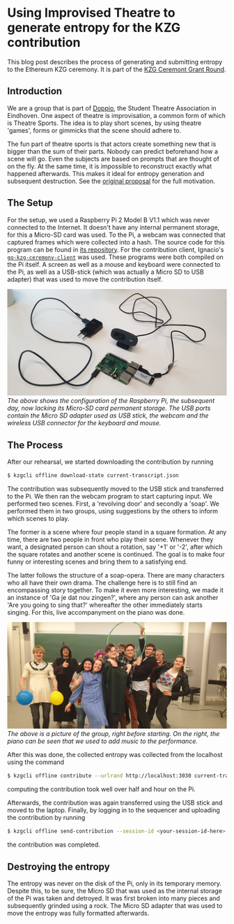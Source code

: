 # Using Improvised Theatre to generate entropy for the KZG contribution

This blog post describes the process of generating and submitting entropy to the Ethereum KZG ceremony. It is part of the [KZG Ceremont Grant Round](https://blog.ethereum.org/2022/12/15/kzg-ceremony-grants-round).

## Introduction
We are a group that is part of [Doppio](https://doppio.nl/), the Student Theatre Association in Eindhoven. One aspect of theatre is improvisation, a common form of which is Theatre Sports. The idea is to play short scenes, by using theatre 'games', forms or gimmicks that the scene should adhere to.

The fun part of theatre sports is that actors create something new that is bigger than the sum of their parts. Nobody can predict beforehand how a scene will go. Even the subjects are based on prompts that are thought of on the fly. At the same time, it is impossible to reconstruct exactly what happened afterwards. This makes it ideal for entropy generation and subsequent destruction. See the [original proposal](https://gist.github.com/ThomasdenH/f7bb19d696283378a0f4157f043cf486) for the full motivation.

## The Setup
For the setup, we used a Raspberry Pi 2 Model B V1.1 which was never connected to the Internet. It doesn't have any internal permanent storage, for this a Micro-SD card was used. To the Pi, a webcam was connected that captured frames which were collected into a hash. The source code for this program can be found in [its repository](https://github.com/ThomasdenH/webcam-entropy). For the contribution client, Ignacio's [`go-kzg-ceremony-client`](https://github.com/jsign/go-kzg-ceremony-client) was used. These programs were both compiled on the Pi itself. A screen as well as a mouse and keyboard were connected to the Pi, as well as a USB-stick (which was actually a Micro SD to USB adapter) that was used to move the contribution itself.

![A photo of the setup.](setup.jpg)
*The above shows the configuration of the Raspberry Pi, the subsequent day, now lacking its Micro-SD card permanent storage. The USB ports contain the Micro SD adapter used as USB stick, the webcam and the wireless USB connector for the keyboard and mouse.*


## The Process
After our rehearsal, we started downloading the contribution by running
```bash
$ kzgcli offline download-state current-transcript.json
```
The contribution was subsequently moved to the USB stick and transferred to the Pi. We then ran the webcam program to start capturing input. We performed two scenes. First, a 'revolving door' and secondly a 'soap'. We performed them in two groups, using suggestions by the others to inform which scenes to play.

The former is a scene where four people stand in a square formation. At any time, there are two people in front who play their scene. Whenever they want, a designated person can shout a rotation, say '+1' or '-2', after which the square rotates and another scene is continued. The goal is to make four funny or interesting scenes and bring them to a satisfying end.

The latter follows the structure of a soap-opera. There are many characters who all have their own drama. The challenge here is to still find an encompassing story together. To make it even more interesting, we made it an instance of 'Ga je dat nou zingen?', where any person can ask another 'Are you going to sing that?' whereafter the other immediately starts singing. For this, live accompanyment on the piano was done.

![A photo of the group before starting.](picture.jpg)
*The above is a picture of the group, right before starting. On the right, the piano can be seen that we used to add music to the performance.*

After this was done, the collected entropy was collected from the localhost using the command
```bash
$ kzgcli offline contribute --urlrand http://localhost:3030 current-transcript.json new-transcript.json
```
computing the contribution took well over half and hour on the Pi.

Afterwards, the contribution was again transferred using the USB stick and moved to the laptop. Finally, by logging in to the sequencer and uploading the contribution by running
```bash
$ kzgcli offline send-contribution --session-id <your-session-id-here> new-transcript.json
```
the contribution was completed.

## Destroying the entropy
The entropy was never on the disk of the Pi, only in its temporary memory. Despite this, to be sure, the Micro SD that was used as the internal storage of the Pi was taken and detroyed. It was first broken into many pieces and subsequently grinded using a rock. The Micro SD adapter that was used to move the entropy was fully formatted afterwards.
